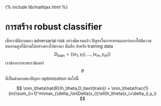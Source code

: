 {% include lib/mathjax.html %}
#  การสร้าง robust classifier

เมื่อเรามีนิยามของ adversarial risk อย่างชัดเจนแล้ว ปัญหาในการเทรนแบบจำลองให้มีความทนทานสูงก็นิยามได้อย่างตรงไปตรงมา นั่นคือ สำหรับ training data $$D_\text{train}=\{(x_1,y_1),\dots,(x_m,y_m)\}$$ เราต้องการหาพารามิเตอร์ $$\theta$$ ที่เป็นตำตอบของปัญหา optimization ต่อไปนี้

$$
\min_\theta\hat{R}(h_\theta,D_\text{train}) = \min_\theta\frac{1}{m}\sum_{i=1}^m\max_{\delta_i\in\Delta(x_i)}\ell(h_\theta(x_i+\delta_i),y_i)
$$
